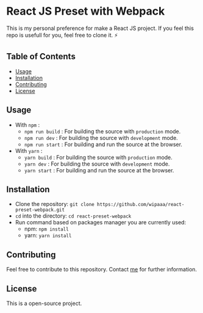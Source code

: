 # React JS Preset with Webpack

This is my personal preference for make a React JS project.
If you feel this repo is usefull for you, feel free to clone it. ⚡

## Table of Contents

- [Usage](#usage)
- [Installation](#installation)
- [Contributing](#contributing)
- [License](#license)

## Usage

- With `npm` :
  - `npm run build` : For building the source with `production` mode.
  - `npm run dev` : For building the source with `development` mode.
  - `npm run start` : For building and run the source at the browser.
- With `yarn` :
  - `yarn build` : For building the source with `production` mode.
  - `yarn dev` : For building the source with `development` mode.
  - `yarn start` : For building and run the source at the browser.

## Installation

- Clone the repository: `git clone https://github.com/wipaaa/react-preset-webpack.git`
- `cd` into the directory: `cd react-preset-webpack`
- Run command based on packages manager you are currently used:
  - npm: `npm install`
  - yarn: `yarn install`

## Contributing

Feel free to contribute to this repository. Contact [me](mailto:ini.wipaaa@gmail.com) for further information.

## License

This is a open-source project.
